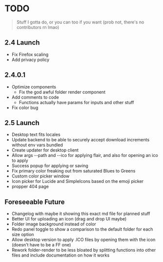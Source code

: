 # TODO

> Stuff I gotta do, or you can too if you want (prob not, there's no contributors rn lmao)

## 2.4 Launch

- Fix Firefox scaling
- Add privacy policy

## 2.4.0.1

- Optimize components
  - Fix the god awful folder render component
- Add comments to code
  - Functions actually have params for inputs and other stuff
- Fix color bug

## 2.5 Launch

- Desktop text fits locales
- Update backend to be able to securely accept download increments without env vars bundled
- Create updater for desktop client
- Allow args --path and --ico for applying flair, and also for opening an ico to apply
- Success popup for applying or saving
- Fix primary color freaking out from saturated Blues to Greens
- Custom color picker window
- Icon picker for Lucide and SimpleIcons based on the emoji picker
- propper 404 page

## Foreseeable Future

- Changelog with maybe it showing this exact md file for planned stuff
- Better UI for uploading an icon (drag and drop UI maybe)
- Folder image background instead of color
- Redo panel toggle to show a comparison to the default folder for each size option
- Allow desktop version to apply .ICO files by opening them with the icon (doesn't have to be a FF one)
- Rework folder-render to be less bloated by splitting functions into other files and include documentation on how it works
